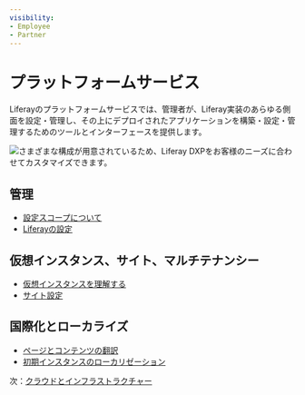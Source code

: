 ```yaml
---
visibility:
- Employee
- Partner
---
```

# プラットフォームサービス

Liferayのプラットフォームサービスでは、管理者が、Liferay実装のあらゆる側面を設定・管理し、その上にデプロイされたアプリケーションを構築・設定・管理するためのツールとインターフェースを提供します。

![さまざまな構成が用意されているため、Liferay DXPをお客様のニーズに合わせてカスタマイズできます。](./platform-services/images/01.png)

## 管理

* [設定スコープについて](https://learn.liferay.com/w/dxp/system-administration/configuring-liferay/understanding-configuration-scope)
* [Liferayの設定](https://learn.liferay.com/w/dxp/system-administration/configuring-liferay)

## 仮想インスタンス、サイト、マルチテナンシー

* [仮想インスタンスを理解する](https://learn.liferay.com/w/dxp/system-administration/configuring-liferay/virtual-instances/understanding-virtual-instances)
* [サイト設定](https://learn.liferay.com/w/dxp/site-building/site-settings)

## 国際化とローカライズ

* [ページとコンテンツの翻訳](https://learn.liferay.com/w/dxp/content-authoring-and-management/translating-pages-and-content)
* [初期インスタンスのローカリゼーション](https://learn.liferay.com/w/dxp/installation-and-upgrades/setting-up-liferay/initial-instance-localization)

次：[クラウドとインフラストラクチャー](./cloud-and-infrastructure.md)
